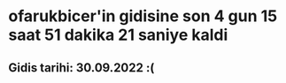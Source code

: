 # ofarukbicer'in gidisine son 4 gun 15 saat 51 dakika 21 saniye kaldi

## Gidis tarihi: 30.09.2022 :(